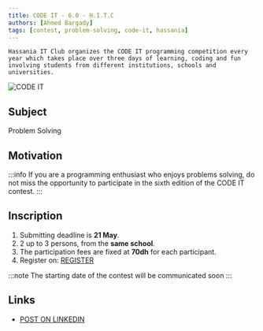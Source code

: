 ```yaml
---
title: CODE IT - 6.0 - H.I.T.C
authors: [Ahmed Bargady]
tags: [contest, problem-solving, code-it, hassania]
---
```


`Hassania IT Club organizes the CODE IT programming competition every year which takes place over three days of learning, coding and fun involving students from different institutions, schools and universities.`

![CODE IT](https://user-images.githubusercontent.com/88542574/166150121-f1715fa6-b9cc-4ee1-818d-3031a5988f24.png)

## Subject

Problem Solving

## Motivation

:::info
If you are a programming enthusiast who enjoys problems solving, do not miss the opportunity to participate in the sixth edition of the CODE IT contest.
:::

## Inscription

1. Submitting deadline is **21 May**.
2. 2 up to 3 persons, from the **same school**.
3. The participation fees are fixed at **70dh** for each participant.
4. Register on: [REGISTER](https://forms.gle/bxwi7swKeLboT6ks5)

:::note
The starting date of the contest will be communicated soon
:::

## Links

- [POST ON LINKEDIN](https://www.linkedin.com/events/codeit6-06924528821824094208/)
